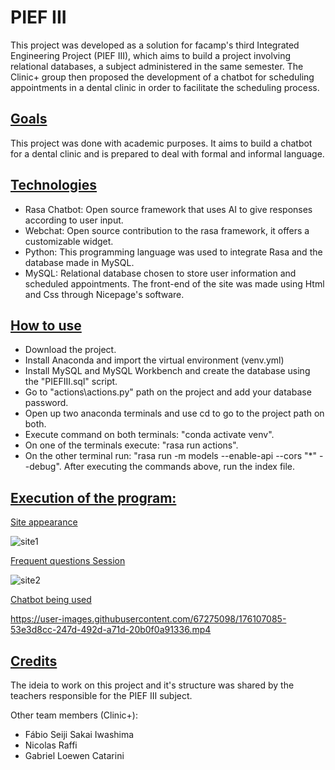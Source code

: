 # PIEF III
<p>This project was developed as a solution for facamp's third Integrated Engineering Project (PIEF III), which aims to build a project involving relational databases, a subject administered in the same semester. The Clinic+ group then proposed the development of a chatbot for scheduling appointments in a dental clinic in order to facilitate the scheduling process.</p>

## <ins>Goals</ins>
<p>This project was done with academic purposes. It aims to build a chatbot for a dental clinic and is prepared to deal with formal and informal language.</p>

## <ins>Technologies</ins>
- Rasa Chatbot: Open source framework that uses AI to give responses according to user input.
- Webchat: Open source contribution to the rasa framework, it offers a customizable widget.
- Python: This programming language was used to integrate Rasa and the database made in MySQL.
- MySQL: Relational database chosen to store user information and scheduled appointments.
The front-end of the site was made using Html and Css through Nicepage's software.

## <ins>How to use </ins>

- Download the project.
- Install Anaconda and import the virtual environment (venv.yml)
- Install MySQL and MySQL Workbench and create the database using the "PIEFIII.sql" script.
- Go to "actions\actions.py" path on the project and add your database password.
- Open up two anaconda terminals and use cd to go to the project path on both.
- Execute command on both terminals: "conda activate venv".
- On one of the terminals execute: "rasa run actions".
- On the other terminal run: "rasa run -m models --enable-api --cors "*" --debug".
After executing the commands above, run the index file.

## <ins>Execution of the program:</ins>
<p><ins>Site appearance</ins></p>

![site1](https://user-images.githubusercontent.com/67275098/176106627-f602a5e9-c378-4c42-9961-71ff7da10208.gif)

<p><ins>Frequent questions Session</ins></p>

![site2](https://user-images.githubusercontent.com/67275098/176106700-a2d6958a-855e-4db1-ad9b-a1eb9cbab86a.gif)

<p><ins>Chatbot being used</ins></p>

https://user-images.githubusercontent.com/67275098/176107085-53e3d8cc-247d-492d-a71d-20b0f0a91336.mp4

## <ins>Credits</ins>
<p> The ideia to work on this project and it's structure was shared by the teachers responsible for the PIEF III subject. </p>
<p>Other team members (Clinic+):</p>

- Fábio Seiji Sakai Iwashima
- Nicolas Raffi
- Gabriel Loewen Catarini
